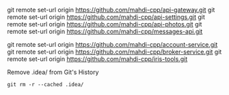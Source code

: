 

git remote set-url origin https://github.com/mahdi-cpp/api-gateway.git
git remote set-url origin https://github.com/mahdi-cpp/api-settings.git
git remote set-url origin https://github.com/mahdi-cpp/api-photos.git
git remote set-url origin https://github.com/mahdi-cpp/messages-api.git

git remote set-url origin https://github.com/mahdi-cpp/account-service.git
git remote set-url origin https://github.com/mahdi-cpp/broker-service.git
git remote set-url origin https://github.com/mahdi-cpp/iris-tools.git


Remove .idea/ from Git's History
````
git rm -r --cached .idea/
````
